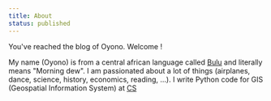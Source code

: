 ```yaml
---
title: About
status: published
---
```


You've reached the blog of Oyono. Welcome !

My name (Oyono) is from a central african language called [Bulu](https://fr.wikipedia.org/wiki/Boulou_(peuple)) and
literally means "Morning dew".
I am passionated about a lot of things (airplanes, dance, science, history, economics, reading, ...).
I write Python code for GIS (Geospatial Information System) at [CS](https://www.c-s.fr/)
